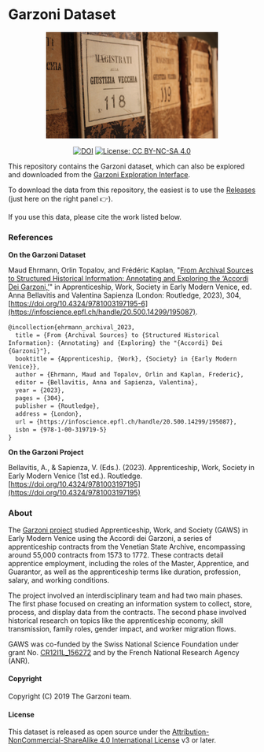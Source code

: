 # Garzoni Dataset

<p align="center">
  <img src="https://github.com/garzoni/garzoni-datasets/blob/master/img/registri_maud_10-12-2015.png?raw=true" width="350" alt="Garzoni Registers at ASV, Venice"/>
</p>

<div align="center">
  
[![DOI](https://zenodo.org/badge/DOI/10.5281/zenodo.13221002.svg)](https://doi.org/10.5281/zenodo.13221002) [![License: CC BY-NC-SA 4.0](https://img.shields.io/badge/License-CC_BY--NC--SA_4.0-lightgrey.svg)](https://creativecommons.org/licenses/by-nc-sa/4.0/)

</div>

This repository contains the Garzoni dataset, which can also be explored and downloaded from the [Garzoni Exploration Interface](https://garzoni.org).

To download the data from this repository, the easiest is to use the [Releases](https://github.com/garzoni/garzoni-datasets/releases/tag/v1.1) (just here on the right panel :point_right:).

If you use this data, please cite the work listed below.

### References

**On the Garzoni Dataset**

Maud Ehrmann, Orlin Topalov, and Frédéric Kaplan, "[From Archival Sources to Structured Historical Information: Annotating and Exploring the ‘Accordi Dei Garzoni,’](https://infoscience.epfl.ch/handle/20.500.14299/195087)" in Apprenticeship, Work, Society in Early Modern Venice, ed. Anna Bellavitis and Valentina Sapienza (London: Routledge, 2023), 304, [https://doi.org/10.4324/9781003197195-6](https://infoscience.epfl.ch/handle/20.500.14299/195087). 

```
@incollection{ehrmann_archival_2023,
  title = {From {Archival Sources} to {Structured Historical Information}: {Annotating} and {Exploring} the "{Accordi} Dei {Garzoni}"},
  booktitle = {Apprenticeship, {Work}, {Society} in {Early Modern Venice}},
  author = {Ehrmann, Maud and Topalov, Orlin and Kaplan, Frederic},
  editor = {Bellavitis, Anna and Sapienza, Valentina},
  year = {2023},
  pages = {304},
  publisher = {Routledge},
  address = {London},
  url = {https://infoscience.epfl.ch/handle/20.500.14299/195087},
  isbn = {978-1-00-319719-5}
}
```

**On the Garzoni Project**

Bellavitis, A., & Sapienza, V. (Eds.). (2023). Apprenticeship, Work, Society in Early Modern Venice (1st ed.). Routledge. [https://doi.org/10.4324/9781003197195](https://doi.org/10.4324/9781003197195)

### About
The [Garzoni project](https://garzoni.org) studied Apprenticeship, Work, and Society (GAWS) in Early Modern Venice using the Accordi dei Garzoni, a series of apprenticeship contracts from the Venetian State Archive, encompassing around 55,000 contracts from 1573 to 1772. These contracts detail apprentice employment, including the roles of the Master, Apprentice, and Guarantor, as well as the apprenticeship terms like duration, profession, salary, and working conditions.

The project involved an interdisciplinary team and had two main phases. The first phase focused on creating an information system to collect, store, process, and display data from the contracts. The second phase involved historical research on topics like the apprenticeship economy, skill transmission, family roles, gender impact, and worker migration flows.

GAWS was co-funded by the Swiss National Science Foundation under grant
No. [CR12I1L_156272](https://data.snf.ch/grants/grant/156272) and by the French National Research Agency (ANR).

#### Copyright

Copyright (C) 2019 The Garzoni team.

#### License

This dataset is released as open source under
the [Attribution-NonCommercial-ShareAlike 4.0 International License](https://creativecommons.org/licenses/by-nc-sa/4.0/)
v3 or later.


